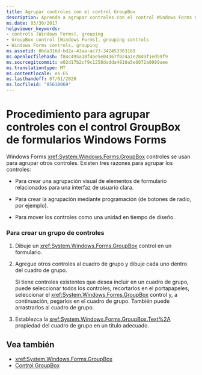 ```yaml
---
title: Agrupar controles con el control GroupBox
description: Aprenda a agrupar controles con el control Windows Forms GroupBox para que pueda crear una agrupación visual de elementos relacionados.
ms.date: 03/30/2017
helpviewer_keywords:
- controls [Windows Forms], grouping
- GroupBox control [Windows Forms], grouping controls
- Windows Forms controls, grouping
ms.assetid: 0bda316d-bd2a-43aa-ac73-342453303169
ms.openlocfilehash: f84c495a18f4ae5e04367f024a1e2849f1ed59f9
ms.sourcegitcommit: e02d17b2cf9c1258dadda4810a5e6072a0089aee
ms.translationtype: MT
ms.contentlocale: es-ES
ms.lasthandoff: 07/01/2020
ms.locfileid: "85618069"
---
```

# <a name="how-to-group-controls-with-the-windows-forms-groupbox-control"></a>Procedimiento para agrupar controles con el control GroupBox de formularios Windows Forms
Windows Forms <xref:System.Windows.Forms.GroupBox> controles se usan para agrupar otros controles. Existen tres razones para agrupar los controles:  
  
- Para crear una agrupación visual de elementos de formulario relacionados para una interfaz de usuario clara.  
  
- Para crear la agrupación mediante programación (de botones de radio, por ejemplo).  
  
- Para mover los controles como una unidad en tiempo de diseño.  
  
### <a name="to-create-a-group-of-controls"></a>Para crear un grupo de controles  
  
1. Dibuje un <xref:System.Windows.Forms.GroupBox> control en un formulario.  
  
2. Agregue otros controles al cuadro de grupo y dibuje cada uno dentro del cuadro de grupo.  
  
     Si tiene controles existentes que desea incluir en un cuadro de grupo, puede seleccionar todos los controles, recortarlos en el portapapeles, seleccionar el <xref:System.Windows.Forms.GroupBox> control y, a continuación, pegarlos en el cuadro de grupo. También puede arrastrarlos al cuadro de grupo.  
  
3. Establezca la <xref:System.Windows.Forms.GroupBox.Text%2A> propiedad del cuadro de grupo en un título adecuado.  
  
## <a name="see-also"></a>Vea también

- <xref:System.Windows.Forms.GroupBox>
- [Control GroupBox](groupbox-control-windows-forms.md)
